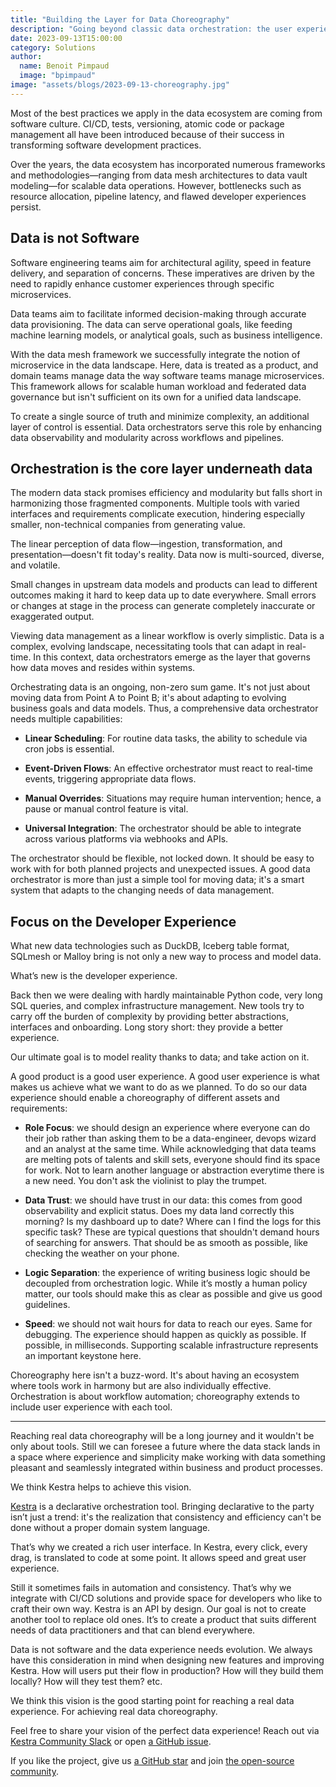 ```yaml
---
title: "Building the Layer for Data Choreography"
description: "Going beyond classic data orchestration: the user experience"
date: 2023-09-13T15:00:00
category: Solutions
author:
  name: Benoit Pimpaud
  image: "bpimpaud"
image: "assets/blogs/2023-09-13-choreography.jpg"
---
```


Most of the best practices we apply in the data ecosystem are coming from software culture. CI/CD, tests, versioning, atomic code or package management all have been introduced because of their success in transforming software development practices.

Over the years, the data ecosystem has incorporated numerous frameworks and methodologies—ranging from data mesh architectures to data vault modeling—for scalable data operations. However, bottlenecks such as resource allocation, pipeline latency, and flawed developer experiences persist.


## Data is not Software

Software engineering teams aim for architectural agility, speed in feature delivery, and separation of concerns. These imperatives are driven by the need to rapidly enhance customer experiences through specific microservices.

Data teams aim to facilitate informed decision-making through accurate data provisioning. The data can serve operational goals, like feeding machine learning models, or analytical goals, such as business intelligence.

With the data mesh framework we successfully integrate the notion of microservice in the data landscape. Here, data is treated as a product, and domain teams manage data the way software teams manage microservices. This framework allows for scalable human workload and federated data governance but isn't sufficient on its own for a unified data landscape.


To create a single source of truth and minimize complexity, an additional layer of control is essential. Data orchestrators serve this role by enhancing data observability and modularity across workflows and pipelines.

## Orchestration is the core layer underneath data
The modern data stack promises efficiency and modularity but falls short in harmonizing those fragmented components. Multiple tools with varied interfaces and requirements complicate execution, hindering especially smaller, non-technical companies from generating value.

The linear perception of data flow—ingestion, transformation, and presentation—doesn't fit today's reality. Data now is multi-sourced, diverse, and volatile.

Small changes in upstream data models and products can lead to different outcomes making it hard to keep data up to date everywhere. Small errors or changes at stage in the process can generate completely inaccurate or exaggerated output.

Viewing data management as a linear workflow is overly simplistic. Data is a complex, evolving landscape, necessitating tools that can adapt in real-time. In this context, data orchestrators emerge as the layer that governs how data moves and resides within systems.

Orchestrating data is an ongoing, non-zero sum game. It's not just about moving data from Point A to Point B; it's about adapting to evolving business goals and data models. Thus, a comprehensive data orchestrator needs multiple capabilities:

* **Linear Scheduling**: For routine data tasks, the ability to schedule via cron jobs is essential.

* **Event-Driven Flows**: An effective orchestrator must react to real-time events, triggering appropriate data flows.

* **Manual Overrides**: Situations may require human intervention; hence, a pause or manual control feature is vital.

* **Universal Integration**: The orchestrator should be able to integrate across various platforms via webhooks and APIs.


The orchestrator should be flexible, not locked down. It should be easy to work with for both planned projects and unexpected issues. A good data orchestrator is more than just a simple tool for moving data; it's a smart system that adapts to the changing needs of data management.

## Focus on the Developer Experience

What new data technologies such as DuckDB, Iceberg table format, SQLmesh or Malloy bring is not only a new way to process and model data.

What’s new is the developer experience.

Back then we were dealing with hardly maintainable Python code, very long SQL queries, and complex infrastructure management. New tools try to carry off the burden of complexity by providing better abstractions, interfaces and onboarding. Long story short: they provide a better experience.

Our ultimate goal is to model reality thanks to data; and take action on it.

A good product is a good user experience. A good user experience is what makes us achieve what we want to do as we planned. To do so our data experience should enable a choreography of different assets and requirements:


* **Role Focus**: we should design an experience where everyone can do their job rather than asking them to be a data-engineer, devops wizard and an analyst at the same time.
While acknowledging that data teams are melting pots of talents and skill sets, everyone should find its space for work. Not to learn another language or abstraction everytime there is a new need. You don't ask the violinist to play the trumpet.

* **Data Trust**: we should have trust in our data: this comes from good observability and explicit status. Does my data land correctly this morning? Is my dashboard up to date? Where can I find the logs for this specific task?
These are typical questions that shouldn't demand hours of searching for answers. That should be as smooth as possible, like checking the weather on your phone.

* **Logic Separation**: the experience of writing business logic should be decoupled from orchestration logic. While it’s mostly a human policy matter, our tools should make this as clear as possible and give us good guidelines.

* **Speed**: we should not wait hours for data to reach our eyes. Same for debugging. The experience should happen as quickly as possible. If possible, in milliseconds. Supporting scalable infrastructure represents an important keystone here.

Choreography here isn't a buzz-word. It's about having an ecosystem where tools work in harmony but are also individually effective. Orchestration is about workflow automation; choreography extends to include user experience with each tool.

---

Reaching real data choreography will be a long journey and it wouldn't be only about tools.
Still we can foresee a future where the data stack lands in a space where experience and simplicity make working with data something pleasant and seamlessly integrated within business and product processes.

We think Kestra helps to achieve this vision.

[Kestra](https://github.com/kestra-io/kestra) is a declarative orchestration tool. Bringing declarative to the party isn’t just a trend: it's the realization that consistency and efficiency can't be done without a proper domain system language.

That’s why we created a rich user interface. In Kestra, every click, every drag, is translated to code at some point. It allows speed and great user experience.

Still it sometimes fails in automation and consistency. That’s why we integrate with CI/CD solutions and provide space for developers who like to craft their own way. Kestra is an API by design.
Our goal is not to create another tool to replace old ones. It’s to create a product that suits different needs of data practitioners and that can blend everywhere.

Data is not software and the data experience needs evolution. We always have this consideration in mind when designing new features and improving Kestra. How will users put their flow in production? How will they build them locally? How will they test them? etc.

We think this vision is the good starting point for reaching a real data experience. For achieving real data choreography.


Feel free to share your vision of the perfect data experience! Reach out via [Kestra Community Slack](https://kestra.io/slack) or open [a GitHub issue](https://github.com/kestra-io/kestra).

If you like the project, give us [a GitHub star](https://github.com/kestra-io/kestra) and join [the open-source community](https://kestra.io/slack).

